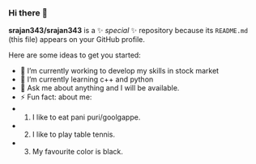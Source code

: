 ### Hi there 👋


**srajan343/srajan343** is a ✨ _special_ ✨ repository because its `README.md` (this file) appears on your GitHub profile.

Here are some ideas to get you started:

- 🔭 I’m currently working to develop my skills in stock market
- 🌱 I’m currently learning c++ and python
- 💬 Ask me about anything and I will be available.
- ⚡ Fun fact: about me:
- 1) I like to eat pani puri/goolgappe.
- 2) I like to play table tennis.
- 3) My favourite color is black.

